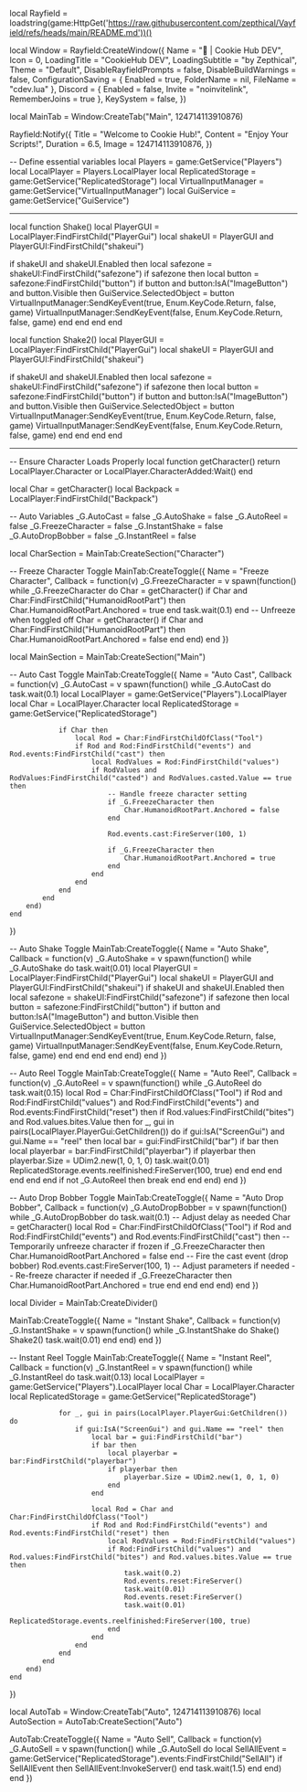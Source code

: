 local Rayfield = loadstring(game:HttpGet('https://raw.githubusercontent.com/zepthical/Vayfield/refs/heads/main/README.md'))()
 
 local Window = Rayfield:CreateWindow({
    Name = "🍪 | Cookie Hub DEV",
    Icon = 0,
    LoadingTitle = "CookieHub DEV",
    LoadingSubtitle = "by Zepthical",
    Theme = "Default",
    DisableRayfieldPrompts = false,
    DisableBuildWarnings = false,
    ConfigurationSaving = {
       Enabled = true,
       FolderName = nil,
       FileName = "cdev.lua"
    },
    Discord = {
       Enabled = false,
       Invite = "noinvitelink",
       RememberJoins = true
    },
    KeySystem = false,
 })


 
 local MainTab = Window:CreateTab("Main", 124714113910876)
 
 
 Rayfield:Notify({
    Title = "Welcome to Cookie Hub!",
    Content = "Enjoy Your Scripts!",
    Duration = 6.5,
    Image = 124714113910876,
 })
 
 -- Define essential variables
 local Players = game:GetService("Players")
 local LocalPlayer = Players.LocalPlayer
 local ReplicatedStorage = game:GetService("ReplicatedStorage")
 local VirtualInputManager = game:GetService("VirtualInputManager")
 local GuiService = game:GetService("GuiService")
 
 --------------------------------------------------------------------

local function Shake()
   local PlayerGUI = LocalPlayer:FindFirstChild("PlayerGui")
local shakeUI = PlayerGUI and PlayerGUI:FindFirstChild("shakeui")

if shakeUI and shakeUI.Enabled then
    local safezone = shakeUI:FindFirstChild("safezone")
    if safezone then
        local button = safezone:FindFirstChild("button")
        if button and button:IsA("ImageButton") and button.Visible then
          GuiService.SelectedObject = button
          VirtualInputManager:SendKeyEvent(true, Enum.KeyCode.Return, false, game)
          VirtualInputManager:SendKeyEvent(false, Enum.KeyCode.Return, false, game)
       end
    end
  end
end

local function Shake2()
   local PlayerGUI = LocalPlayer:FindFirstChild("PlayerGui")
local shakeUI = PlayerGUI and PlayerGUI:FindFirstChild("shakeui")

if shakeUI and shakeUI.Enabled then
    local safezone = shakeUI:FindFirstChild("safezone")
    if safezone then
        local button = safezone:FindFirstChild("button")
        if button and button:IsA("ImageButton") and button.Visible then
          GuiService.SelectedObject = button
          VirtualInputManager:SendKeyEvent(true, Enum.KeyCode.Return, false, game)
          VirtualInputManager:SendKeyEvent(false, Enum.KeyCode.Return, false, game)
       end
    end
  end
end

--------------------------------------------------------------------


 -- Ensure Character Loads Properly
 local function getCharacter()
    return LocalPlayer.Character or LocalPlayer.CharacterAdded:Wait()
 end
 
 local Char = getCharacter()
 local Backpack = LocalPlayer:FindFirstChild("Backpack")
 
 -- Auto Variables
 _G.AutoCast = false
 _G.AutoShake = false
 _G.AutoReel = false
 _G.FreezeCharacter = false
 _G.InstantShake = false
 _G.AutoDropBobber = false
 _G.InstantReel = false
 
 local CharSection = MainTab:CreateSection("Character")
 
 -- Freeze Character Toggle
 MainTab:CreateToggle({
    Name = "Freeze Character",
    Callback = function(v)
       _G.FreezeCharacter = v
       spawn(function()
          while _G.FreezeCharacter do
             Char = getCharacter()
             if Char and Char:FindFirstChild("HumanoidRootPart") then
                Char.HumanoidRootPart.Anchored = true
             end
             task.wait(0.1)
          end
          -- Unfreeze when toggled off
          Char = getCharacter()
          if Char and Char:FindFirstChild("HumanoidRootPart") then
             Char.HumanoidRootPart.Anchored = false
          end
       end)
    end
 })
 
 local MainSection = MainTab:CreateSection("Main")
 
-- Auto Cast Toggle
MainTab:CreateToggle({
    Name = "Auto Cast",
    Callback = function(v)
        _G.AutoCast = v
        spawn(function()
            while _G.AutoCast do
                task.wait(0.1)
                local LocalPlayer = game:GetService("Players").LocalPlayer
                local Char = LocalPlayer.Character
                local ReplicatedStorage = game:GetService("ReplicatedStorage")

                if Char then
                    local Rod = Char:FindFirstChildOfClass("Tool")
                    if Rod and Rod:FindFirstChild("events") and Rod.events:FindFirstChild("cast") then
                        local RodValues = Rod:FindFirstChild("values")
                        if RodValues and RodValues:FindFirstChild("casted") and RodValues.casted.Value == true then
                            -- Handle freeze character setting
                            if _G.FreezeCharacter then
                                Char.HumanoidRootPart.Anchored = false
                            end
                            
                            Rod.events.cast:FireServer(100, 1)
                            
                            if _G.FreezeCharacter then
                                Char.HumanoidRootPart.Anchored = true
                            end
                        end
                    end
                end
            end
        end)
    end
})

 
 -- Auto Shake Toggle
 MainTab:CreateToggle({
    Name = "Auto Shake",
    Callback = function(v)
       _G.AutoShake = v
       spawn(function()
          while _G.AutoShake do
             task.wait(0.01)
             local PlayerGUI = LocalPlayer:FindFirstChild("PlayerGui")
             local shakeUI = PlayerGUI and PlayerGUI:FindFirstChild("shakeui")
             if shakeUI and shakeUI.Enabled then
                local safezone = shakeUI:FindFirstChild("safezone")
                if safezone then
                   local button = safezone:FindFirstChild("button")
                   if button and button:IsA("ImageButton") and button.Visible then
                      GuiService.SelectedObject = button
                      VirtualInputManager:SendKeyEvent(true, Enum.KeyCode.Return, false, game)
                      VirtualInputManager:SendKeyEvent(false, Enum.KeyCode.Return, false, game)
                   end
                end
             end
          end
       end)
    end
 })
 
-- Auto Reel Toggle
MainTab:CreateToggle({
    Name = "Auto Reel",
    Callback = function(v)
        _G.AutoReel = v
        spawn(function()
            while _G.AutoReel do
                task.wait(0.15)
                local Rod = Char:FindFirstChildOfClass("Tool")
                if Rod and Rod:FindFirstChild("values") and Rod:FindFirstChild("events") and Rod.events:FindFirstChild("reset") then
                    if Rod.values:FindFirstChild("bites") and Rod.values.bites.Value then
                        for _, gui in pairs(LocalPlayer.PlayerGui:GetChildren()) do
                            if gui:IsA("ScreenGui") and gui.Name == "reel" then
                                local bar = gui:FindFirstChild("bar")
                                if bar then
                                    local playerbar = bar:FindFirstChild("playerbar")
                                    if playerbar then
                                        playerbar.Size = UDim2.new(1, 0, 1, 0)
                                        task.wait(0.01)
                                        ReplicatedStorage.events.reelfinished:FireServer(100, true)
                                    end
                                end
                            end
                        end
                    end
                end
                if not _G.AutoReel then break end
            end
        end)
    end
})

 
 
 
 -- Auto Drop Bobber Toggle
 MainTab:CreateToggle({
    Name = "Auto Drop Bobber",
    Callback = function(v)
       _G.AutoDropBobber = v
       spawn(function()
          while _G.AutoDropBobber do
             task.wait(0.1) -- Adjust delay as needed
             Char = getCharacter()
             local Rod = Char:FindFirstChildOfClass("Tool")
             if Rod and Rod:FindFirstChild("events") and Rod.events:FindFirstChild("cast") then
                -- Temporarily unfreeze character if frozen
                if _G.FreezeCharacter then
                   Char.HumanoidRootPart.Anchored = false
                end
                -- Fire the cast event (drop bobber)
                Rod.events.cast:FireServer(100, 1) -- Adjust parameters if needed
                -- Re-freeze character if needed
                if _G.FreezeCharacter then
                   Char.HumanoidRootPart.Anchored = true
                end
             end
          end
       end)
    end
 })
 
 local Divider = MainTab:CreateDivider()
 
 MainTab:CreateToggle({
    Name = "Instant Shake",
    Callback = function(v)
    _G.InstantShake = v
       spawn(function()
          while _G.InstantShake do
             Shake()
             Shake2()
             task.wait(0.01)
          end
       end)
    end
 })
 
 
 
 
-- Instant Reel Toggle
MainTab:CreateToggle({
    Name = "Instant Reel",
    Callback = function(v)
        _G.InstantReel = v
        spawn(function()
            while _G.InstantReel do
                task.wait(0.13)
                local LocalPlayer = game:GetService("Players").LocalPlayer
                local Char = LocalPlayer.Character
                local ReplicatedStorage = game:GetService("ReplicatedStorage")

                for _, gui in pairs(LocalPlayer.PlayerGui:GetChildren()) do
                    if gui:IsA("ScreenGui") and gui.Name == "reel" then
                        local bar = gui:FindFirstChild("bar")
                        if bar then
                            local playerbar = bar:FindFirstChild("playerbar")
                            if playerbar then
                                playerbar.Size = UDim2.new(1, 0, 1, 0)
                            end
                        end

                        local Rod = Char and Char:FindFirstChildOfClass("Tool")
                        if Rod and Rod:FindFirstChild("events") and Rod.events:FindFirstChild("reset") then
                            local RodValues = Rod:FindFirstChild("values")
                            if Rod:FindFirstChild("values") and Rod.values:FindFirstChild("bites") and Rod.values.bites.Value == true then
                                task.wait(0.2)
                                Rod.events.reset:FireServer()
                                task.wait(0.01)
                                Rod.events.reset:FireServer()
                                task.wait(0.01)
                                ReplicatedStorage.events.reelfinished:FireServer(100, true)
                            end
                        end
                    end
                end
            end
        end)
    end
})

 
 
 
 local AutoTab = Window:CreateTab("Auto", 124714113910876)
 local AutoSection = AutoTab:CreateSection("Auto")
 
AutoTab:CreateToggle({
    Name = "Auto Sell",
    Callback = function(v)
        _G.AutoSell = v
        spawn(function()
            while _G.AutoSell do
                local SellAllEvent = game:GetService("ReplicatedStorage").events:FindFirstChild("SellAll")
                if SellAllEvent then
                    SellAllEvent:InvokeServer()
                end
                task.wait(1.5)
            end
        end)
    end
})
